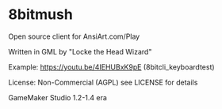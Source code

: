 8bitmush
========

Open source client for AnsiArt.com/Play

Written in GML by "Locke the Head Wizard"

Example: https://youtu.be/4IEHUBxK9pE (8bitcli_keyboardtest)

License: Non-Commercial (AGPL) see LICENSE for details

GameMaker Studio 1.2-1.4 era
